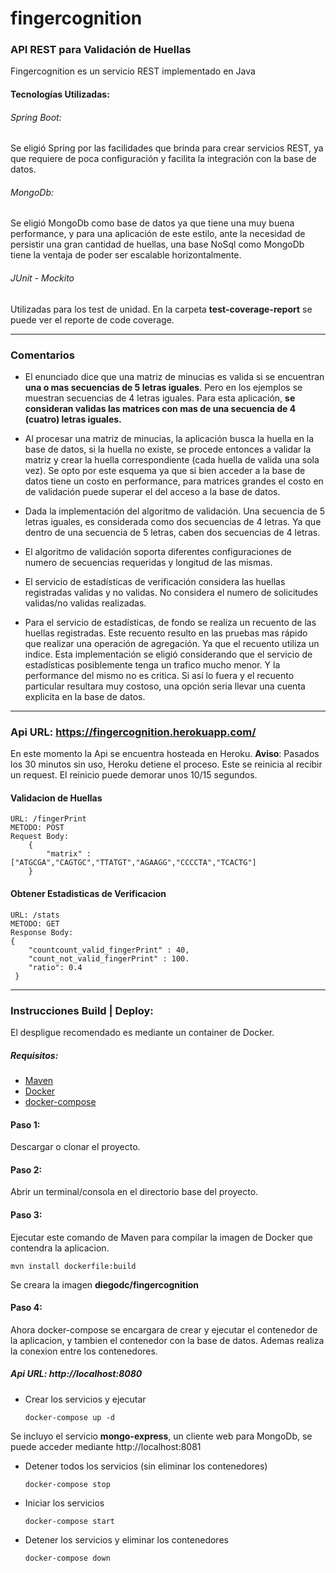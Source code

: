 # fingercognition
### API REST para Validación de Huellas

Fingercognition es un servicio REST implementado en Java

#### **Tecnologías Utilizadas:**

###### Spring Boot:
Se eligió Spring por las facilidades que brinda para crear servicios REST, ya que requiere de poca configuración y facilita la integración con la base de datos.

###### MongoDb:
Se eligió MongoDb como base de datos ya que tiene una muy buena performance, y para una aplicación de este estilo, ante la necesidad de persistir una gran cantidad de huellas, una base NoSql como MongoDb tiene la ventaja de poder ser escalable horizontalmente.

###### JUnit - Mockito
Utilizadas para los test de unidad. En la carpeta **test-coverage-report** se puede ver el reporte de code coverage.

___

### Comentarios

- El enunciado dice que una matriz de minucias es valida si se encuentran **una o mas secuencias de 5 letras iguales**. Pero en los ejemplos se muestran secuencias de 4 letras iguales. Para esta aplicación, **se consideran validas las matrices con mas de una secuencia de 4 (cuatro) letras iguales.**

- Al procesar una matriz de minucias, la aplicación busca la huella en la base de datos, si la huella no existe, se procede entonces a validar la matriz y crear la huella correspondiente (cada huella de valida una sola vez). Se opto por este esquema ya que si bien acceder a la base de datos tiene un costo en performance, para matrices grandes el costo en de validación puede superar el del acceso a la base de datos.

- Dada la implementación del algoritmo de validación. Una secuencia de 5 letras iguales, es considerada como dos secuencias de 4 letras. Ya que dentro de una secuencia de 5 letras, caben dos secuencias de 4 letras.

- El algoritmo de validación soporta diferentes configuraciones de numero de secuencias requeridas y longitud de las mismas.

- El servicio de estadísticas de verificación considera las huellas registradas validas y no validas. No considera el numero de solicitudes validas/no validas realizadas.

- Para el servicio de estadísticas, de fondo se realiza un recuento de las huellas registradas. Este recuento resulto en las pruebas mas rápido que realizar una operación de agregación. Ya que el recuento utiliza un indice. Esta implementación se eligió considerando que el servicio de estadísticas posiblemente tenga un trafico mucho menor. Y la performance del mismo no es critica. Si así lo fuera y el recuento particular resultara muy costoso, una opción seria llevar una cuenta explicita en la base de datos.

___

### Api URL: https://fingercognition.herokuapp.com/

En este momento la Api se encuentra hosteada en Heroku.
**Aviso**: Pasados los 30 minutos sin uso, Heroku detiene el proceso. Este se reinicia al recibir un request. El reinicio puede demorar unos 10/15 segundos.

#### Validacion de Huellas

    URL: /fingerPrint
    METODO: POST
    Request Body:
        {
            "matrix" : ["ATGCGA","CAGTGC","TTATGT","AGAAGG","CCCCTA","TCACTG"]
        }

#### Obtener Estadisticas de Verificacion

    URL: /stats
    METODO: GET
    Response Body:
    {
        "countcount_valid_fingerPrint" : 40,
        "count_not_valid_fingerPrint" : 100.
        "ratio": 0.4
     }

___

### Instrucciones Build | Deploy:

El despligue recomendado es mediante un container de Docker.

##### Requisitos:
- [Maven](https://maven.apache.org/install.html)
- [Docker](https://docs.docker.com/install/)
- [docker-compose](https://docs.docker.com/compose/install/)

#### Paso 1:
Descargar o clonar el proyecto.

#### Paso 2:
Abrir un terminal/consola en el directorio base del proyecto.

#### Paso 3:
Ejecutar este comando de Maven para compilar la imagen de Docker que contendra la aplicacion.

    mvn install dockerfile:build

Se creara la imagen **diegodc/fingercognition**

#### Paso 4: 
Ahora docker-compose se encargara de crear y ejecutar el contenedor de la aplicacion, y tambien el contenedor con la base de datos. Ademas realiza la conexion entre los contenedores.

##### Api URL: http://localhost:8080

- Crear los servicios y ejecutar

      docker-compose up -d

Se incluyo el servicio **mongo-express**, un cliente web para MongoDb, se puede acceder mediante http://localhost:8081

- Detener todos los servicios (sin eliminar los contenedores)

      docker-compose stop
    
- Iniciar los servicios

      docker-compose start
    
- Detener los servicios y eliminar los contenedores

      docker-compose down
